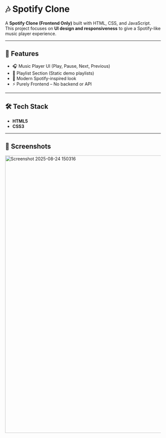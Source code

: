 # 🎶 Spotify Clone  

A **Spotify Clone (Frontend Only)** built with HTML, CSS, and JavaScript.  
This project focuses on **UI design and responsiveness** to give a Spotify-like music player experience.  

---

## 🚀 Features  

- 🎧 Music Player UI (Play, Pause, Next, Previous)  
- 📂 Playlist Section (Static demo playlists)  
- 🌙 Modern Spotify-inspired look  
- ⚡ Purely Frontend – No backend or API  

---

## 🛠 Tech Stack  

- **HTML5**  
- **CSS3**  

---

## 📸 Screenshots  
<img width="1913" height="898" alt="Screenshot 2025-08-24 150316" src="https://github.com/user-attachments/assets/5f7ee9b3-cd72-485d-8a59-d99a8dd0b5ad" />
